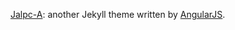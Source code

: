 [Jalpc-A](https://github.com/Jack614/Jalpc-A): another Jekyll theme written by [AngularJS](https://angularjs.org/).
